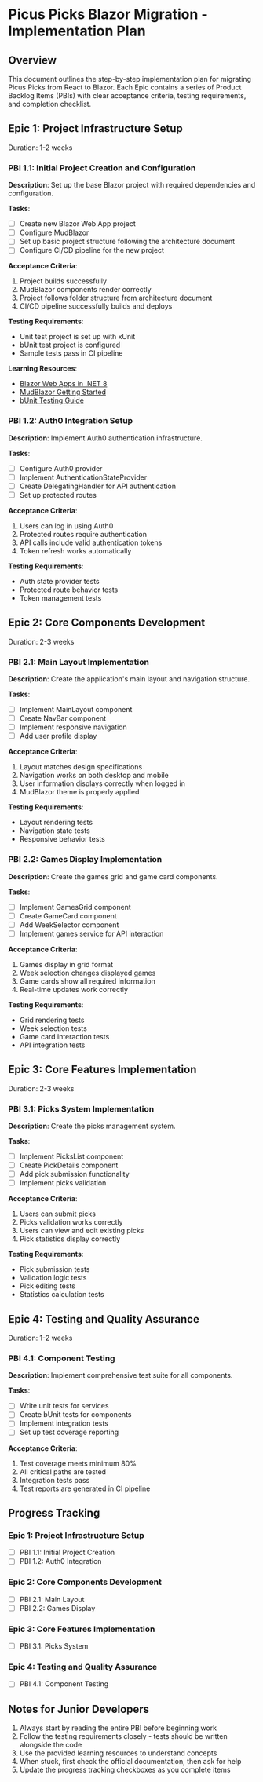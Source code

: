 # Picus Picks Blazor Migration - Implementation Plan

## Overview
This document outlines the step-by-step implementation plan for migrating Picus Picks from React to Blazor. Each Epic contains a series of Product Backlog Items (PBIs) with clear acceptance criteria, testing requirements, and completion checklist.

## Epic 1: Project Infrastructure Setup
Duration: 1-2 weeks

### PBI 1.1: Initial Project Creation and Configuration
**Description**: Set up the base Blazor project with required dependencies and configuration.

**Tasks**:
- [ ] Create new Blazor Web App project
- [ ] Configure MudBlazor
- [ ] Set up basic project structure following the architecture document
- [ ] Configure CI/CD pipeline for the new project

**Acceptance Criteria**:
1. Project builds successfully
2. MudBlazor components render correctly
3. Project follows folder structure from architecture document
4. CI/CD pipeline successfully builds and deploys

**Testing Requirements**:
- Unit test project is set up with xUnit
- bUnit test project is configured
- Sample tests pass in CI pipeline

**Learning Resources**:
- [Blazor Web Apps in .NET 8](https://learn.microsoft.com/en-us/aspnet/core/blazor/)
- [MudBlazor Getting Started](https://mudblazor.com/getting-started/installation)
- [bUnit Testing Guide](https://bunit.dev/docs/getting-started/index.html)

### PBI 1.2: Auth0 Integration Setup
**Description**: Implement Auth0 authentication infrastructure.

**Tasks**:
- [ ] Configure Auth0 provider
- [ ] Implement AuthenticationStateProvider
- [ ] Create DelegatingHandler for API authentication
- [ ] Set up protected routes

**Acceptance Criteria**:
1. Users can log in using Auth0
2. Protected routes require authentication
3. API calls include valid authentication tokens
4. Token refresh works automatically

**Testing Requirements**:
- Auth state provider tests
- Protected route behavior tests
- Token management tests

## Epic 2: Core Components Development
Duration: 2-3 weeks

### PBI 2.1: Main Layout Implementation
**Description**: Create the application's main layout and navigation structure.

**Tasks**:
- [ ] Implement MainLayout component
- [ ] Create NavBar component
- [ ] Implement responsive navigation
- [ ] Add user profile display

**Acceptance Criteria**:
1. Layout matches design specifications
2. Navigation works on both desktop and mobile
3. User information displays correctly when logged in
4. MudBlazor theme is properly applied

**Testing Requirements**:
- Layout rendering tests
- Navigation state tests
- Responsive behavior tests

### PBI 2.2: Games Display Implementation
**Description**: Create the games grid and game card components.

**Tasks**:
- [ ] Implement GamesGrid component
- [ ] Create GameCard component
- [ ] Add WeekSelector component
- [ ] Implement games service for API interaction

**Acceptance Criteria**:
1. Games display in grid format
2. Week selection changes displayed games
3. Game cards show all required information
4. Real-time updates work correctly

**Testing Requirements**:
- Grid rendering tests
- Week selection tests
- Game card interaction tests
- API integration tests

## Epic 3: Core Features Implementation
Duration: 2-3 weeks

### PBI 3.1: Picks System Implementation
**Description**: Create the picks management system.

**Tasks**:
- [ ] Implement PicksList component
- [ ] Create PickDetails component
- [ ] Add pick submission functionality
- [ ] Implement picks validation

**Acceptance Criteria**:
1. Users can submit picks
2. Picks validation works correctly
3. Users can view and edit existing picks
4. Pick statistics display correctly

**Testing Requirements**:
- Pick submission tests
- Validation logic tests
- Pick editing tests
- Statistics calculation tests

## Epic 4: Testing and Quality Assurance
Duration: 1-2 weeks

### PBI 4.1: Component Testing
**Description**: Implement comprehensive test suite for all components.

**Tasks**:
- [ ] Write unit tests for services
- [ ] Create bUnit tests for components
- [ ] Implement integration tests
- [ ] Set up test coverage reporting

**Acceptance Criteria**:
1. Test coverage meets minimum 80%
2. All critical paths are tested
3. Integration tests pass
4. Test reports are generated in CI pipeline

## Progress Tracking

### Epic 1: Project Infrastructure Setup
- [ ] PBI 1.1: Initial Project Creation
- [ ] PBI 1.2: Auth0 Integration

### Epic 2: Core Components Development
- [ ] PBI 2.1: Main Layout
- [ ] PBI 2.2: Games Display

### Epic 3: Core Features Implementation
- [ ] PBI 3.1: Picks System

### Epic 4: Testing and Quality Assurance
- [ ] PBI 4.1: Component Testing

## Notes for Junior Developers
1. Always start by reading the entire PBI before beginning work
2. Follow the testing requirements closely - tests should be written alongside the code
3. Use the provided learning resources to understand concepts
4. When stuck, first check the official documentation, then ask for help
5. Update the progress tracking checkboxes as you complete items